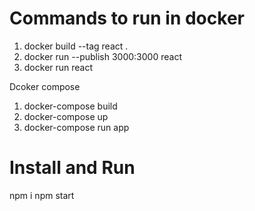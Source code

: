 # Commands to run in docker

1. docker build --tag react .
2. docker run --publish 3000:3000 react
3. docker run react

Dcoker compose
1. docker-compose build
2. docker-compose up
3. docker-compose run app

# Install and Run 

npm i
npm start